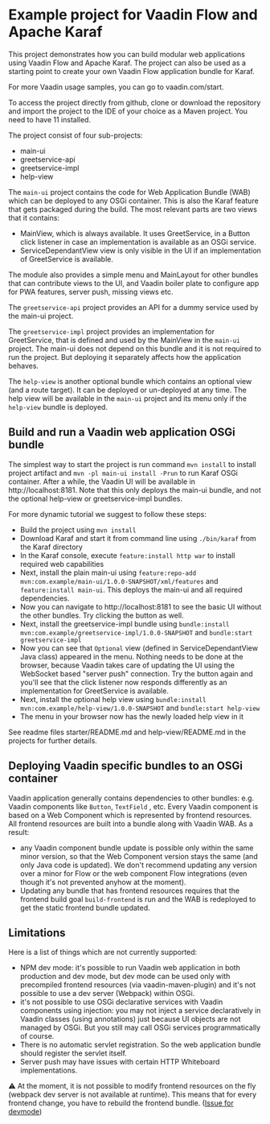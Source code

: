 # Example project for Vaadin Flow and Apache Karaf

This project demonstrates how you can build modular web applications using Vaadin Flow and Apache Karaf. The project can also be used as a starting point to create your own Vaadin Flow application bundle for Karaf.

For more Vaadin usage samples, you can go to vaadin.com/start.

To access the project directly from github, clone or download the repository and import the project to the IDE of your choice as a Maven project. You need to have 11 installed.

The project consist of four sub-projects:
- main-ui 
- greetservice-api
- greetservice-impl
- help-view

The `main-ui` project contains the code for Web Application Bundle (WAB) which can be deployed
to any OSGi container. This is also the Karaf feature that gets packaged during the build. The most relevant parts are two views that it contains:
 * MainView, which is always available. It uses GreetService, in a Button click listener in case an implementation is available as an OSGi service. 
 * ServiceDependantView view is only visible in the UI if an implementation of GreetService is available. 

The module also provides a simple menu and MainLayout for other bundles that can contribute views to the UI, and Vaadin boiler plate to configure app for PWA features, server push, missing views etc.

The `greetservice-api` project provides an API for a dummy service used by the main-ui project.

The `greetservice-impl` project provides an implementation for GreetService, that is defined and used by the MainView in the `main-ui` project. The main-ui does not depend on this bundle and it is not required to run the project. But deploying it separately affects how the application behaves.

The `help-view` is another optional bundle which contains an optional view (and a route target). It can be deployed or un-deployed at any time. The help view will be available in the `main-ui` project and its menu only if the `help-view` bundle is deployed.


## Build and run a Vaadin web application OSGi bundle

The simplest way to start the project is run command `mvn install` to install project artifact and
`mvn -pl main-ui install -Prun` to run Karaf OSGi container. After a while, the Vaadin UI will be available in http://localhost:8181. Note that this only deploys the main-ui bundle, and not the optional help-view or greetservice-impl bundles.

For more dynamic tutorial we suggest to follow these steps:

 * Build the project using `mvn install`
 * Download Karaf and start it from command line using `./bin/karaf` from the Karaf directory
 * In the Karaf console, execute `feature:install http war` to install required web capabilities
 * Next, install the plain main-ui using `feature:repo-add mvn:com.example/main-ui/1.0.0-SNAPSHOT/xml/features` and `feature:install main-ui`. This deploys the main-ui and all required dependencies.
 * Now you can navigate to http://localhost:8181 to see the basic UI without the other bundles. Try clicking the button as well.
 * Next, install the greetservice-impl bundle using `bundle:install mvn:com.example/greetservice-impl/1.0.0-SNAPSHOT` and `bundle:start greetservice-impl`
 * Now you can see that `Optional` view (defined in ServiceDependantView Java class) appeared in the menu. Nothing needs to be done at the browser, because Vaadin takes care of updating the UI using the WebSocket based "server push" connection. Try the button again and you'll see that the click listener now responds differently as an implementation for GreetService is available.
 * Next, install the optional help view using `bundle:install mvn:com.example/help-view/1.0.0-SNAPSHOT` and `bundle:start help-view`
 * The menu in your browser now has the newly loaded help view in it

See readme files starter/README.md and help-view/README.md in the projects for further details.

## Deploying Vaadin specific bundles to an OSGi container

Vaadin application generally contains dependencies to other bundles: e.g. Vaadin components like `Button`,
`TextField` , etc. Every Vaadin component is based on a Web Component which
is represented by frontend resources. All frontend resources are built into a bundle
along with Vaadin WAB. As a result:
 - any Vaadin component bundle update is possible only within the same minor version, 
 so that the Web Component version stays the same (and only Java code is updated). We don't recommend 
 updating any version over a minor for Flow or the web component Flow integrations (even though it's
 not prevented anyhow at the moment).
 - Updating any bundle that has frontend resources requires that the frontend build goal `build-frontend` 
 is run and the WAB is redeployed to get the static frontend bundle updated.


## Limitations

Here is a list of things which are not currently supported:

- NPM dev mode: it's possible to run Vaadin web application in both production 
and dev mode, but dev mode can be used only with precompiled frontend
 resources (via vaadin-maven-plugin) and it's not possible to use a dev server (Webpack) within OSGi.
- it's not possible to use OSGi declarative services with Vaadin components using injection: 
you may not inject a service declaratively in Vaadin classes (using annotations) 
just because UI objects are not managed by OSGi. But you still may call OSGi services programmatically of course.
- There is no automatic servlet registration. So the web application 
bundle should register the servlet itself.
- Server push may have issues with certain HTTP Whiteboard implementations. 


:warning:
At the moment, it is not possible to modify frontend resources on the fly (webpack dev server is not available at runtime). This means that for every frontend change, you have to rebuild the frontend bundle. ([Issue for devmode](https://github.com/vaadin/flow/issues/9108))
